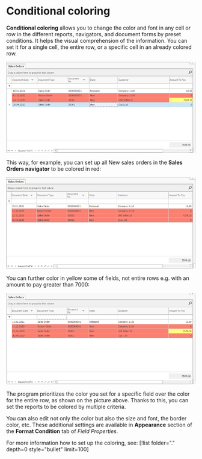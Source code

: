 # Conditional coloring

<b>Conditional coloring</b> allows you to change the color and font in any cell or row in the different reports, navigators, and document forms by preset conditions. It helps the visual comprehension of the information. You can set it for a single cell, the entire row, or a specific cell in an already colored row. 
 
![Coloring](pictures/coloring.png)

This way, for example, you can set up all New sales orders in the <b>Sales Orders navigator</b> to be colored in red:
 
![New sales orders](pictures/new-sales-orders.png)

You can further color in yellow some of fields, not entire rows e.g. with an amount to pay greater than 7000:
 
![Greater than 7000 field](pictures/greater-than-field.png)

The program prioritizes the color you set for a specific field over the color for the entire row, as shown on the picture above. Thanks to this, you can set the reports to be colored by multiple criteria.<br>

You can also edit not only the color but also the size and font, the border color, etc. These additional settings are available in **Appearance** section of the **Format Condition** tab of *Field Properties*.

For more information how to set up the coloring, see:
[!list folder="." depth=0 style="bullet" limit=100]
